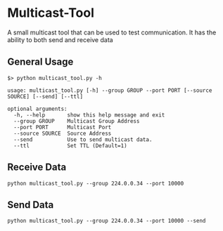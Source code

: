 # Multicast-Tool
A small multicast tool that can be used to test communication. It has the ability to both send and receive data

## General Usage
```
$> python multicast_tool.py -h

usage: multicast_tool.py [-h] --group GROUP --port PORT [--source SOURCE] [--send] [--ttl]

optional arguments:
  -h, --help       show this help message and exit
  --group GROUP    Multicast Group Address
  --port PORT      Multicast Port
  --source SOURCE  Source Address
  --send           Use to send multicast data.
  --ttl            Set TTL (Default=1)
```

## Receive Data
```
python multicast_tool.py --group 224.0.0.34 --port 10000
```

## Send Data
```
python multicast_tool.py --group 224.0.0.34 --port 10000 --send
```
